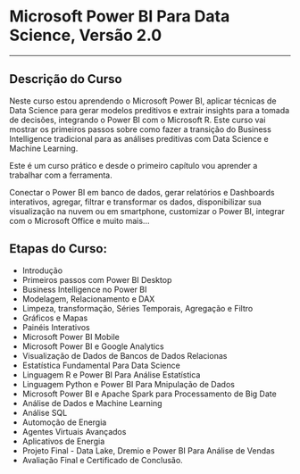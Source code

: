 # Microsoft Power BI Para Data Science, Versão 2.0
_____________________________________________________

## Descrição do Curso

Neste curso estou aprendendo o Microsoft Power BI, aplicar técnicas de Data Science para gerar modelos preditivos e extrair insights para a tomada de decisões, integrando o Power BI com o Microsoft R. Este curso vai mostrar os primeiros passos sobre como fazer a transição do Business Intelligence tradicional para as análises preditivas com Data Science e Machine Learning.

Este é um curso prático e desde o primeiro capítulo vou aprender a trabalhar com a ferramenta.

Conectar o Power BI em banco de dados, gerar relatórios e Dashboards interativos, agregar, filtrar e transformar os dados, disponibilizar sua visualização na nuvem ou em smartphone, customizar o Power BI, integrar com o Microsoft Office e muito mais...

## Etapas do  Curso:
- Introdução
- Primeiros passos com Power BI Desktop
- Business Intelligence no Power BI
- Modelagem, Relacionamento e DAX
- Limpeza, transformação, Séries Temporais, Agregação e Filtro
- Gráficos e Mapas
- Painéis Interativos
- Microsoft Power BI Mobile
- Microsoft Power BI e Google Analytics
- Visualização de Dados de Bancos de Dados Relacionas
- Estatística Fundamental Para Data Science
- Linguagem R e Power BI Para Análise Estatística
- Linguagem Python e Power BI Para Mnipulação de Dados
- Microsoft Power BI e Apache Spark para Processamento de Big Date
- Análise de Dados e Machine Learning
- Análise SQL
- Automoção de Energia
- Agentes Virtuais Avançados
- Aplicativos de Energia
- Projeto Final - Data Lake, Dremio e Power BI Para Análise de Vendas
- Avaliação Final e Certificado de Conclusão.
